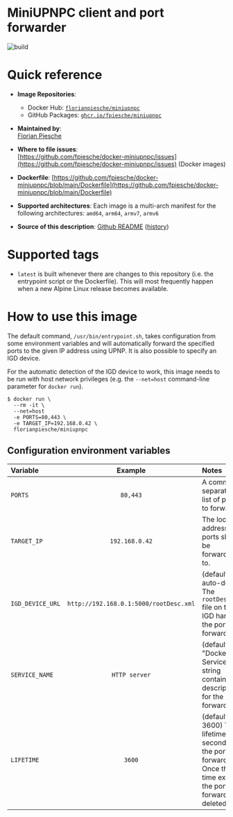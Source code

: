 # MiniUPNPC client and port forwarder

![build](https://github.com/fpiesche/docker-miniupnpc/actions/workflows/main.yml/badge.svg)



# Quick reference

-   **Image Repositories**:
    - Docker Hub: [`florianpiesche/miniupnpc`](https://hub.docker.com/r/florianpiesche/miniupnpc)  
    - GitHub Packages: [`ghcr.io/fpiesche/miniupnpc`](https://ghcr.io/fpiesche/miniupnpc)  

-   **Maintained by**:  
	[Florian Piesche](https://github.com/fpiesche)

-	**Where to file issues**:  
    [https://github.com/fpiesche/docker-miniupnpc/issues](https://github.com/fpiesche/docker-miniupnpc/issues) (Docker images)

-   **Dockerfile**:
    [https://github.com/fpiesche/docker-miniupnpc/blob/main/Dockerfile](https://github.com/fpiesche/docker-miniupnpc/blob/main/Dockerfile)

-	**Supported architectures**:
    Each image is a multi-arch manifest for the following architectures:
    `amd64`, `arm64`, `armv7`, `armv6`

-	**Source of this description**: [Github README](https://github.com/fpiesche/docker-miniupnpc/tree/main/README.md) ([history](https://github.com/fpiesche/docker-miniupnpc/commits/main/README.md))

# Supported tags

-   `latest` is built whenever there are changes to this repository (i.e. the entrypoint script or the Dockerfile). This will most frequently happen when a new Alpine Linux release becomes available.

# How to use this image

The default command, `/usr/bin/entrypoint.sh`, takes configuration from some environment variables and will automatically forward the specified ports to the given IP address using UPNP. It is also possible to specify an IGD device.

For the automatic detection of the IGD device to work, this image needs to be run with host network privileges (e.g. the `--net=host` command-line parameter for `docker run`).

```console
$ docker run \
  --rm -it \
  --net=host
  -e PORTS=80,443 \
  -e TARGET_IP=192.168.0.42 \
  florianpiesche/miniupnpc
```

## Configuration environment variables

| Variable         | Example                                | Notes                                                  |
| :--------------- | :------------------------------------: | :----------------------------------------------------- |
| `PORTS`          | `80,443`                               | A comma-separated list of ports to forward.            |
| `TARGET_IP`      | `192.168.0.42`                         | The local IP address the ports should be forwarded to. |
| `IGD_DEVICE_URL` | `http://192.168.0.1:5000/rootDesc.xml` | (default: auto-detect) The `rootDesc.xml` file on the IGD handling the port forwarding. |
| `SERVICE_NAME`   | `HTTP server`                          | (default: "Docker Service") A string containing a  description for the port forward. |
| `LIFETIME`       | `3600`                                 | (default: 3600) The lifetime, in seconds, of the port forward. Once this time expires, the port forward is deleted. |
